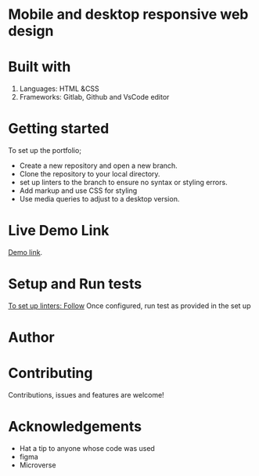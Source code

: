 # Mobile and desktop responsive web design

# Built with

1. Languages: HTML &CSS
2. Frameworks: Gitlab, Github and VsCode editor

# Getting started

To set up the portfolio;

- Create a new repository and open a new branch.
- Clone the repository to your local directory.
- set up linters to the branch to ensure no syntax or styling errors.
- Add markup and use CSS for styling
- Use media queries to adjust to a desktop version.

# Live Demo Link

[Demo link](https://kwambiee.github.io/First-Portfolio/).

# Setup and Run tests

[To set up linters: Follow](https://github.com/microverseinc/linters-config/tree/master/html-css)
Once configured, run test as provided in the set up

# Author

[Github]: https://www.github.com/kwambiee
[LinkedIn]: https://www.linkedin.com/in/joy-kwamboka

# Contributing

Contributions, issues and features are welcome!

# Acknowledgements

- Hat a tip to anyone whose code was used
- figma
- Microverse
